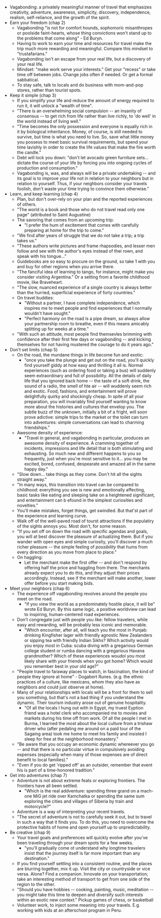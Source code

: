 * Vagabonding: a privately meaningful manner of travel that emphasizes creativity, adventure, awareness,
  simplicity, discovery, independence, realism, self-reliance, and the growth of the spirit.
* Earn your freedom (chap 2)
  * Vagabonding "is not for comfort hounds, sophomoric misanthropes or poolside faint-hearts, whose thing
  convictions won't stand up to the problems that come along" - Ed Buryn.
  * Having to work to earn your time and resources for travel make the trip much more rewarding and
    meaningful. Compare this mindset to "trustafarians."
  * Vagabonding isn't an escape from your real life, but a discovery of your real life.
  * Mindset: "make work serve your interests." Get your "recess" or take time off between jobs. Change jobs
    often if needed. Or get a formal sabbatical.
  * To stay safe, talk to locals and do business with mom-and-pop stores, rather than tourist spots.
* Keep it simple (chap 3)
  * If you simplify your life and reduce the amount of energy required to run it, it will unlock a "wealth of
    time".
  * "There is an overwhelming social compulsion -- an insanity of consensus -- to get rich from life rather
    than live richly, to 'do well' in the world instead of living well."
  * "Time becomes the only possession and everyone is equally rich in it by biological inheritance. Money, of
    course, is still needed to survive, but time is what you need to live. So, save what little money you
    possess to meet basic survival requirements, but spend your time lavishly in order to create the life
    values that make the fire worth the candle."
  * Debt will lock you down: "don't let avocado green furniture sets... dictate the course of your life by
    forcing you into ongoing cycles of production and consumption."
  * Vagabonding is, was, and always will be a private undertaking -- and its goal is to improve your life not
    in relation to your neighbors but in relation to yourself. Thus, if your neighbors consider your travels
    foolish, don't waste your time trying to convince them otherwise."
* Learn, and keep learning (chap 4)
  * Plan, but don't over-rely on your plan and the reported experiences of others.
  * "The world is a book and those who do not travel read only one page" (attributed to Saint Augustine)
  * The savoring that comes from an upcoming trip:
    * "I prefer the hum of excitement that comes with carefully preparing at home for the trip to come."
  * "We find after years of struggle that we do not take a trip; a trip takes us."
  * "These authors write pictures and frame rhapsodies, and lesser men follow and see with the author's eyes
    instead of thei rown, and speak with his tongue..."
  * Guidebooks are so easy to procure on the ground, so take 1 with you and buy for other regions when you
    arrive there.
  * "The fanciful idea of learning to tango, for instance, might make you consider visiting Argentina." Or a
    setting from a favorite childhood movie, like Braveheart.
  * "The slow, nuanced experience of a single country is always better than the hurried, superficial
    experience of forty countries."
  * On travel buddies:
    * "Without a partner, I have complete independence, which inspires me to meet people and find experiences
      that I normally wouldn't have sought."
    * "Perfect harmony on the road is a pipe dream, so always allow your partnership room to breathe, even if
      this means amicably splitting up for weeks at a time."
  * "With such an attitude, most people find themsevles brimming with confidence after their first few days or
    vagabonding -- and kicking themselves for not having mustered the courage to do it years ago."
* Don't set limits (chap 5)
  * On the road, the mundane things in life become fun and exotic:
    * "once you take the plunge and get out on the road, you'll quickly find yourself giddy at how easy and
      thrilling it all is. Normal experiences (such as ordering food or taking a bus) will suddenly seem
      extraordinary and full of possibility. All the details of daily life that you ignored back home -- the
      taste of a soft drink, the sound of a radio, the smell of hte air -- will wuddenly seem rich and exotic.
      Food, fashions, and entertainment will prove delightfully quirky and shockingly cheap. In spite of all
      your preparation, you will invariably find yourself wanting to know more about the histories and
      cultures that envelop you. The subtle buzz of the unknown, initially a bit of a fright, will soon prove
      adictive: simple trips to the market or the toilet can turn into adventures: simple conversations can
      lead to charming friendships."
  * Awesome density of experience:
    * "Travel in general, and vagabonding in particular, produces an awesome density of experience. A cramming
      together of incidents, impressions and life detail that is both stimulating and exhausting. So much new
      and different happens to you so frequently, just when you're most sensitive to it... you may be excited,
      bored, confused, despearate and amazed all in the same happy day."
  * "Slow down... take things as they come. Don't hit all the sights straight away."
  * "In many ways, this transition into travel can be compared to childhood: everything you see is new and
    emotionally affecting, basic tasks like eating and sleeping take on a heightened significant, and
    entertainment can b efound in the simplest curiosities and novelties."
  * You'll make mistakes, forget things, get swindled. But that'st part of the experience and learning curve.
  * Walk off of the well-paved road of tourst attractions if the populatiry of the sights annoys you. Most
    don't, for some reason.
  * "If you set off on down the road with specific agendas and goals, you will at best discover the pleasure
    of actualizing them. But if you wander with open eyes and simple curiosity, you'll discover a much richer
    pleasure -- the simple feeling of *possibility* that hums from every direction as you move from place to
    place."
  * On haggling:
    * Let the merchant make the first offer -- and don't respond by offering half the price and haggling from
      there. The merchants already expect you to do this, and they adjust their prices accordingly. Instead,
      see if the merchant will make another, lower offer before you start making bids.
* Meet your neighbors (chap 6)
  * The experience off vagabonding revolves around the people you meet on the road.
    * "If you view the world as a predominately hostile place, it will be" wrote Ed Buryn. By this same logic,
      a positive worldview can lead to inspiring, human-centered road experiences.
  * Don't congregate just with people you like: fellow travelers, while easy and rewarding, will be probably
    less iconic and memorable.
    * "Which encounter, after all, will teach you the most in Punjab: drinking Kingfisher lager with friendly
      agnostic New Zealanders or sipping tea with friendly Indian Sikhs? Which activity would you enjoy most
      in Cuba: scuba diving with a gregarious German college student or rumba dancing with a gregarious Havana
      grandmother? Which of these experiences woudol you most likely share with your friends when you got
      home? Which would you remember best in your old age?"
  * "People travel to faraway places to watch, in fascination, the kind of people they ignore at home" -
    Dogabert Runes. (e.g. the ethnic practices of a culture, like mexicans, whom they also have as neighbors
    and could just observe at home).
  * Many of your relationships with locals will be a front for them to sell you something, but that's not a
    bad thing if you understand the dynamic. Their tourism industry arose out of genuine hospitality.
    * "Of all the locals I hung out with in Egypt, my truest Eyption friend was a hotel clerk who accompanied
      me to movies and markets during his time off from work. Of all the people I met in Burma, I learned the
      most about the local culture from a trishaw driver who (after pedaling me around on a paid tour of the
      Sagaing area) took me home to meet his family and insisted I sleep for free at the neighborhood
      monastery."
  * "Be aware that you occupy an economic dynamic whereever you go -- and that there is no particular virtue
    in compulsively avoiding expenses (especially when many of those expenses are of direct benefit to local
    families)."
  * "Even if you do get 'ripped off' as an outsider, remember that event his is part of a time-honored
    tradition."
* Get into adventures (chap 7)
  * Adventure is not about extreme feats or exploring frontiers. The frontiers have all been settled.
    * "Which is the real addventure: spending three grand on a mach-one MiG jet ride over Kamchatka or
      spending the same sum exploring the cities and villages of Siberia by train and motorcycle?"
  * Adventure is a way of interpreting your recent travels.
  * "The secret of adventure is not to carefully seek it out, but to travel in such a way that it finds you.
    To do this, you need to overcome the protective habits of home and open yourself up to unpredictability.
* Be creative (chap 9)
  * Your travel goals and preferences will quickly evolve after you've been traveling through your dream spots
    for a few weeks.
    * "you'll gradually come ot understand why longtime travelers insist that the journey itself is far more
      important than any destination."
  * If you find yourself settling into a consistent routine, and the places are blurring together, mix it up.
    Visit the city or countryside or vice versa. Alone? Find a companion. Innovate on your transportation;
    take an interesting method of transport to get from one side of the region to the other.
  * "Should you have hobbies -- cooking, painting, music, meditation -- you might take this time to deepen and
    diversify such interests within an exotic new context." Pickup games of chess, or basketball
  * Volunteer work, to inject some meaning into your travels. E.g. working with kids at an afterschool program
    in Peru.

